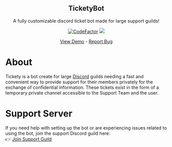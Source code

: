 <p align="center">
    <h2 align="center">TicketyBot</h2>
    <p align="center">A fully customizable discord ticket bot made for large support guilds!</p>
</p>
<p align="center">
    <a href="https://www.codefactor.io/repository/github/tommyshelby9121/ticketybot"><img src="https://www.codefactor.io/repository/github/tommyshelby9121/ticketybot/badge" alt="CodeFactor" /></a>
    <a href="https://app.fossa.com/projects/git%2Bgithub.com%2Ftommyshelby9121%2FTicketyBot?ref=badge_shield" alt="FOSSA Status"><img src="https://app.fossa.com/api/projects/git%2Bgithub.com%2Ftommyshelby9121%2FTicketyBot.svg?type=shield"/></a>
</p>
<p align="center">
    <a href="https://discord.gg/DDR3W3Xqjg">View Demo</a>
    -
    <a href="https://github.com/tommyshelby9121/TicketyBot/issues/new?assignees=&labels=&template=bug_report.md">Report Bug</a>
</p>

# About

Tickety is a bot create for large [Discord](https://discord.com) guilds needing a fast and convenient way to provide support for their members privately for the exchange of confidential information. These tickets exist in the form of a temporary private channel accessible to the Support Team and the user.

# Support Server

If you need help with setting up the bot or are experiencing issues related to using the bot, join the support Discord guild here:\
👉 [Join Support Guild](https://discord.gg/WfEK97xKwV)